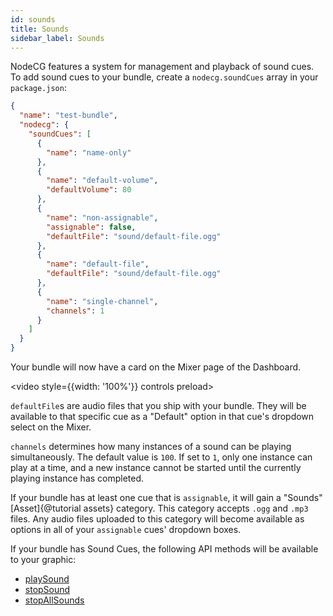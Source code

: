 ```yaml
---
id: sounds
title: Sounds
sidebar_label: Sounds
---
```


NodeCG features a system for management and playback of sound cues. To add sound cues to your bundle,
create a `nodecg.soundCues` array in your `package.json`:

```json
{
  "name": "test-bundle",
  "nodecg": {
    "soundCues": [
      {
        "name": "name-only"
      },
      {
        "name": "default-volume",
        "defaultVolume": 80
      },
      {
        "name": "non-assignable",
        "assignable": false,
        "defaultFile": "sound/default-file.ogg"
      },
      {
        "name": "default-file",
        "defaultFile": "sound/default-file.ogg"
      },
      {
        "name": "single-channel",
        "channels": 1
      }
    ]
  }
}
```

Your bundle will now have a card on the Mixer page of the Dashboard.

<video style={{width: '100%'}} controls preload><source src='/vid/Sounds.mp4' type='video/mp4' /></video>

`defaultFile`s are audio files that you ship with your bundle. They will be available to that specific cue as a
"Default" option in that cue's dropdown select on the Mixer.

`channels` determines how many instances of a sound can be playing simultaneously. The default value is `100`. If set to `1`,
only one instance can play at a time, and a new instance cannot be started until the currently playing instance has completed.

If your bundle has at least one cue that is `assignable`, it will gain a "Sounds" [Asset]{@tutorial assets} category.
This category accepts `.ogg` and `.mp3` files. Any audio files uploaded to this category will become available as options
in all of your `assignable` cues' dropdown boxes.

If your bundle has Sound Cues, the following API methods will be available to your graphic:

- [playSound](classes/playSound)
- [stopSound](classes/stopSound)
- [stopAllSounds](classes/stopAllSounds)
